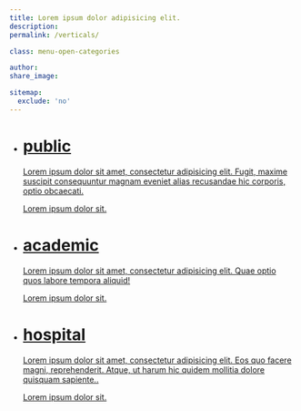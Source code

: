 ```yaml
---
title: Lorem ipsum dolor adipisicing elit.
description:
permalink: /verticals/

class: menu-open-categories

author:
share_image:

sitemap:
  exclude: 'no'
---
```


<div class="verticals">
  <ul class="vertical--columns">
    <li class="navigation__catitem">
      <a class="navigation__catlink" href="/">
        <span class="navigation__catbackground" style="background-image:url(uploads/subjects/images/cat-julie.jpg);"></span>
        <span class="navigation__catcontent">
          <span class="navigation__cattitle">
            <span class="navigation__cattitlewrap">
              <h1 class="title-slanted">public</h1>
            </span>
          </span>
          <span class="navigation__cattext">
            <p class="navigation__catdesc">Lorem ipsum dolor sit amet, consectetur adipisicing elit. Fugit, maxime suscipit consequuntur magnam eveniet alias recusandae hic corporis, optio obcaecati.</p>
            <span class="btn--fake">Lorem ipsum dolor sit.</span>
          </span>
        </span>
      </a>
    </li>
    <li class="navigation__catitem">
      <a class="navigation__catlink" href="/">
        <span class="navigation__catbackground" style="background-image:url(uploads/subjects/images/cat-audrey.jpg);"></span>
        <span class="navigation__catcontent">
          <span class="navigation__cattitle">
            <span class="navigation__cattitlewrap">
              <h1 class="title-slanted">academic</h1>
        </span>
        </span>
        <span class="navigation__cattext">
            <p class="navigation__catdesc">Lorem ipsum dolor sit amet, consectetur adipisicing elit. Quae optio quos labore tempora aliquid!</p>
            <span class="btn--fake">Lorem ipsum dolor sit.</span>
        </span>
        </span>
      </a>
    </li>
    <li class="navigation__catitem">
      <a class="navigation__catlink" href="/">
        <span class="navigation__catbackground" style="background-image:url(uploads/subjects/images/cat-rosa.jpg);"></span>
        <span class="navigation__catcontent">
          <span class="navigation__cattitle">
            <span class="navigation__cattitlewrap">
              <h1 class="title-slanted">hospital</h1>
        </span>
        </span>
        <span class="navigation__cattext">
            <p class="navigation__catdesc">Lorem ipsum dolor sit amet, consectetur adipisicing elit. Eos quo facere magni, reprehenderit. Atque, ut harum hic quidem mollitia dolore quisquam sapiente..</p>
            <span class="btn--fake">Lorem ipsum dolor sit.</span>
        </span>
        </span>
      </a>
    </li>
  </ul>
</div>